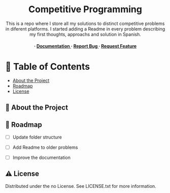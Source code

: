 <div align='center'>

<h1>Competitive Programming</h1>
<p>This is a repo where I store all my solutions to distinct competitive problems in diferent platforms. I started adding a Readme in every problem describing my first thoughts, approachs and solution in Spanish.</p>

<h4> <span> · </span> <a href="https://github.com/betoxxd/CompetitiveProgramming/blob/master/README.md"> Documentation </a> <span> · </span> <a href="https://github.com/betoxxd/CompetitiveProgramming/issues"> Report Bug </a> <span> · </span> <a href="https://github.com/betoxxd/CompetitiveProgramming/issues"> Request Feature </a> </h4>


</div>

# :notebook_with_decorative_cover: Table of Contents

- [About the Project](#star2-about-the-project)
- [Roadmap](#compass-roadmap)
- [License](#warning-license)


## :star2: About the Project

## :compass: Roadmap

* [ ] Update folder structure
* [ ] Add Readme to older problems
* [ ] Improve the documentation


## :warning: License

Distributed under the no License. See LICENSE.txt for more information.
